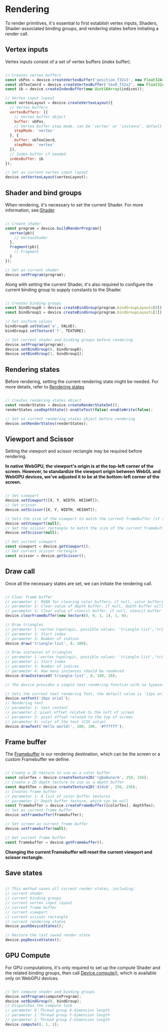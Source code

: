 # Rendering

To render primitives, it's essential to first establish vertex inputs, Shaders, Shader-associated binding groups, and rendering states before initiating a render call.

## Vertex inputs

Vertex inputs consist of a set of vertex buffers (index buffer).

```javascript

// Creates vertex buffers
const vbPos = device.createVertexBuffer('position_f32x3', new Float32Array(vertices));
const vbTexCoord = device.createVertexBuffer('tex0_f32x2', new Float32Array(normals));
const ib = device.createIndexBuffer(new Uint16Array(indices));

// Vertex input layout
const vertexLayout = device.createVertexLayout({
  // Vertex buffers
  vertexBuffers: [{
    // Vertex buffer object
    buffer: vbPos,
    // Vertex buffer step mode, can be 'vertex' or 'instance', default is 'vertex'
    stepMode: 'vertex'
  }, {
    buffer: vbTexCoord,
    stepMode: 'vertex'    
  }],
  // Index buffer if needed
  indexBuffer: ib
});

// Set as current vertex input layout
device.setVertexLayout(vertexLayout);

```

## Shader and bind groups

When rendering, it's necessary to set the current Shader. For more information, see:[Shader](/en/shader)

```javascript

// Create shader
const program = device.buildRenderProgram({
  vertex(pb){
    // VertexShader
  },
  fragment(pb){
    // Fragment
  }
});

// Set as current shader
device.setProgram(program);

```

Along with setting the current Shader, it's also required to configure the current binding group to supply constants to the Shader.

```javascript

// Creates binding groups
const bindGroup0 = device.createBindGroup(program.bindGroupLayouts[0]);
const bindGroup1 = device.createBindGroup(program.bindGroupLayouts[1]);

// Set uniform values
bindGroup0.setValue('a', VALUE);
bindGroup1.setTexture('t', TEXTURE);

// Set current shader and binding groups before rendering
device.setProgram(program);
device.setBindGroup(0, bindGroup0);
device.setBindGroup(1, bindGroup1);

```

## Rendering states

Before rendering, setting the current rendering state might be needed. For more details, refer to [Rendering states](/en/renderstate)

```javascript

// Creates rendering states object
const renderStates = device.createRenderStateSet();
renderStates.useDepthState().enableTest(false).enableWrite(false);

// Set as current rendering states object before rendering
device.setRenderStates(renderStates);

```

## Viewport and Scissor

Setting the viewport and scissor rectangle may be required before rendering.

**In native WebGPU, the viewport's origin is at the top-left corner of the screen. However, to standardize the viewport origin between WebGL and WebGPU devices, we've adjusted it to be at the bottom-left corner of the screen.**

```javascript

// Set viewport
device.setViewport([X, Y, WIDTH, HEIGHT]);
// Set scissor
device.setScissor([X, Y, WIDTH, HEIGHT]);

// Sets the size of the viewport to match the current framebuffer (if the framebuffer size changes, the viewport size automatically follows)
device.setViewport(null);
// Set the scissor rectangle to match the size of the current framebuffer (if the framebuffer size changes, the scissor rectangle size will automatically follow)
device.setScissor(null);

// Get current viewport
const viewport = device.getViewport();
// Get current scissor rectangle
const scissor = device.getScissor();

```

## Draw call

Once all the necessary states are set, we can initiate the rendering call.

```javascript

// Clear frame buffer
// parameter 1: RGBA for clearing color buffers，if null, color buffers will not been cleared.
// parameter 2: Clear value of depth buffer，if null, depth buffer will not be cleared
// parameter 3: Clear value of stencil buffer，if null, stencil buffer will no be cleared
device.clearFrameBuffer(new Vector4(0, 0, 1, 1), 1, 0);

// Draw triangles
// parameter 1：vertex topologic, possible values: 'triangle-list','triangle-strip','triangle-fan','line-list','line-strip','point-list'
// parameter 2: Start index
// parameter 3: Number of indices
device.draw('triangle-list', 0, 100);

// Draw instances of triangles
// parameter 1：vertex topologic, possible values: 'triangle-list','triangle-strip','triangle-fan','line-list','line-strip','point-list'
// parameter 2: Start index
// parameter 3: Number of indices
// parameter 4: How many instances should be rendered
device.drawInstanced('triangle-list', 0, 100, 20);

// The device provides a simple text rendering function with no typesetting function

// Sets the current text rendering font, the default value is '12px arial'
device.setFont('16px arial');
// Rendering text
// parameter 1: text content
// parameter 2：pixel offset related to the left of screen
// parameter 3: pixel offset related to the top of screen
// parameter 4: color of the text (CSS value)
device.drawText('Hello world!', 100, 100, '#ffffff');
```

## Frame buffer

The [Framebuffer](/doc/markdown/./device.framebuffer) is our rendering destination, which can be the screen or a custom Framebuffer we define.

```javascript

// Create a 2D texture to use as a color buffer
const colorTex = device.createTexture2D('rgba8unorm', 256, 256);
// Create a 2D depth texture to use as a depth buffer
const depthTex = device.createTexture2D('d24s8', 256, 256);
// Creates frame buffer
// parameter 1: A list of color buffer textures
// parameter 2: Depth buffer texture, which can be null
const framebuffer = device.createFrameBuffer([colorTex], depthTex);
// Set as current frame buffer
device.setFramebuffer(framebuffer);

// Set screen as current frame buffer
device.setFramebuffer(null);

// Get current frame buffer
const framebuffer = device.getFramebuffer();

```

**Changing the current Framebuffer will reset the current viewport and scissor rectangle.**

## Save states

```javascript

// This method saves all current render states, including:
// current shader
// current binding groups
// current vertex input layout
// current frame buffer
// current viewport
// current scissor rectangle
// current rendering states
device.pushDeviceStates();

// Restore the last saved render state
device.popDeviceStates();

```

## GPU Compute

For GPU computations, it's only required to set up the compute Shader and the related binding groups, then call [Device.compute()](/doc/markdown/./device.abstractdevice.compute), which is available only on WebGPU devices.

```javascript

// Set compute shader and binding groups
device.setProgram(computeProgram);
device.setBindGroup(0, bindGroup);
// Dispatches the compute task
// parameter 0：Thread group X-dimension length
// parameter 1：Thread group Y-dimension length
// parameter 2：Thread group Z-dimension length
device.compute(8, 1, 1);

```
